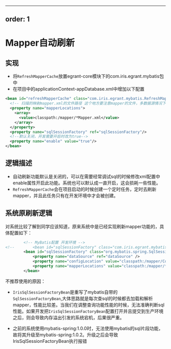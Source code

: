 ---
order: 1
----
# Mapper自动刷新

## 实现

- 将`RefreshMapperCache`放置egrant-core模块下的com.iris.egrant.mybatis包中
- 在项目中的applicationContext-appDatabase.xml中增加以下配置

~~~ xml
<bean id="refreshMapperCache" class="com.iris.egrant.mybatis.RefreshMapperCache" >
  <!-- 扫描的映射mapper.xml的文件路径 这个地方要注意mapper的文件，多数据源情况下，只能扫描自己数据源下的mapper,否则会报异常-->
  <property name="mapperLocations">
    <array>
      <value>classpath:/mapper/*Mapper.xml</value>
    </array>
  </property>
  <property name="sqlSessionFactory" ref="sqlSessionFactory"/>
  <!--默认关闭，开发需要开启时改为true-->
  <property name="enable" value="true"/>
</bean>
~~~



## 逻辑描述

- 自动刷新功能默认是关闭的，可以在需要经常调试sql的时候修改xml配置中enable属性开启此功能。系统也可以默认成一直开启，这会损耗一些性能。
- `RefreshMapperCache`会在项目启动的时候创建一个定时任务，定时去刷新mapper，并且此任务只有在开发环境中才会被创建。



## 系统原刷新逻辑

对系统比较了解到同学应该知道，原来系统中是已经实现刷新mapper功能的，具体配置如下：

~~~ xml
		<!-- MyBatis配置 开发环境 -->
<!-- 		<bean id="sqlSessionFactory" class="com.iris.egrant.mybatis.IrisSqlSessionFactoryBean"> -->
		<bean id="sqlSessionFactory" class="org.mybatis.spring.SqlSessionFactoryBean">
			<property name="dataSource" ref="dataSource" />
			<property name="configLocation" value="classpath:/mapper/Configuration.xml" />
			<property name="mapperLocations" value="classpath:/mapper/*Mapper.xml" />
		</bean>
~~~

不推荐使用的原因：

- `IrisSqlSessionFactoryBean`是重写了mybatis自带的`SqlSessionFactoryBean`,大体思路就是每次查sql的时候都去加载和解析mapper，性能比较差。当我们在调整查询功能性能的时候，无法准确判断sql性能。如果开发把`IrisSqlSessionFactoryBean`配置打开并且提交到生产环境之后，则会导致内存溢出引发的系统宕机，后果很严重。

- 之前的系统使用mybatis-spring:1.0.0时，无法使用mybatis的sql片段功能，故将其升级至mybatis-spring:1.0.2。升级之后会导致IrisSqlSessionFactoryBean执行报错

